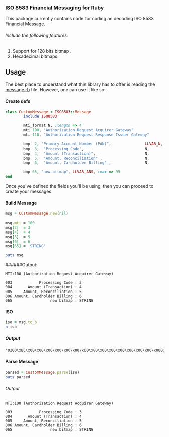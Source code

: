 ### ISO 8583 Financial Messaging for Ruby

This package currently contains code for coding an decoding ISO 8583
Financial Message.

###### Include the following features:

  1. Support for 128 bits bitmap .
  2. Hexadecimal bitmaps.

## Usage

The best place to understand what this library has to offer is reading the
[message.rb](https://github.com/MaG21/8583/blob/master/lib/iso8583/message.rb)
file. However, one can use it like so:

#### Create defs
```ruby
class CustomMessage < ISO8583::Message
        include ISO8583

        mti_format N, :length => 4
        mti 100, "Authorization Request Acquirer Gateway"
        mti 110, "Authorization Request Response Issuer Gateway"

        bmp  2, "Primary Account Number (PAN)",               LLVAR_N,   :max    => 19
        bmp  3,  "Processing Code",                           N,         :length =>  6
        bmp  4,  "Amount (Transaction)",                      N,         :length => 12
        bmp  5,  "Amount, Reconciliation" ,                   N,         :length => 12
        bmp  6,  "Amount, Cardholder Billing" ,               N,         :length => 12

        bmp 65, "new bitmap", LLVAR_ANS, :max => 99
end
```

Once you've defined the fields you'll be using, then you can proceed to create
your messages.

#### Build Message
```ruby
msg = CustomMessage.new(nil)

msg.mti = 100
msg[3]  = 3
msg[4]  = 4
msg[5]  = 5
msg[6]  = 6
msg[65] = 'STRING'

puts msg
```
######Output:

```text
MTI:100 (Authorization Request Acquirer Gateway)

003            Processing Code : 3
004       Amount (Transaction) : 4
005     Amount, Reconciliation : 5
006 Amount, Cardholder Billing : 6
065                 new bitmap : STRING
```

#### ISO
```ruby
iso = msg.to_b
p iso
```

##### Output
```text
"0100\xBC\x00\x00\x00\x00\x00\x00\x00\x80\x00\x00\x00\x00\x00\x00\x0000000300000000000400000000000500000000000606STRING"
```

#### Parse Message
```ruby
parsed = CustomMessage.parse(iso)
puts parsed
```
###### Output

```text
MTI:100 (Authorization Request Acquirer Gateway)

003            Processing Code : 3
004       Amount (Transaction) : 4
005     Amount, Reconciliation : 5
006 Amount, Cardholder Billing : 6
065                 new bitmap : STRING
```
